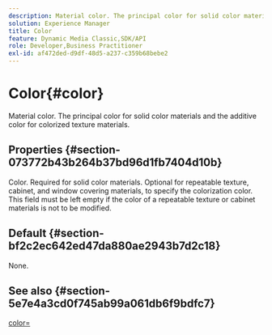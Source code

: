 ```yaml
---
description: Material color. The principal color for solid color materials and the additive color for colorized texture materials.
solution: Experience Manager
title: Color
feature: Dynamic Media Classic,SDK/API
role: Developer,Business Practitioner
exl-id: af472ded-d9df-48d5-a237-c359b68bebe2
---
```

# Color{#color}

Material color. The principal color for solid color materials and the additive color for colorized texture materials.

## Properties {#section-073772b43b264b37bd96d1fb7404d10b}

Color. Required for solid color materials. Optional for repeatable texture, cabinet, and window covering materials, to specify the colorization color. This field must be left empty if the color of a repeatable texture or cabinet materials is not to be modified.

## Default {#section-bf2c2ec642ed47da880ae2943b7d2c18}

None.

## See also {#section-5e7e4a3cd0f745ab99a061db6f9bdfc7}

[color=](../../../../../ir-api/http-protocol/image-rendering-api-ref/c-ir-http-protocol-ref/c-ir-http-protocol-command-reference/r-ir-http-color.md#reference-ea3cba9edfe94dbab86d8f123a9ed0aa)
